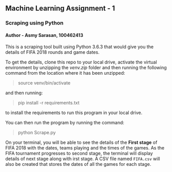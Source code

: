 ## Machine Learning Assignment - 1

### Scraping using Python

#### Author - Asmy Sarasan, 100462413

This is a scraping tool built using Python 3.6.3 that would give you the details of FIFA 2018 rounds and game dates.

To get the details, clone this repo to your local drive, activate the virtual environment by unzipping the
_venv.zip_ folder and then running the following command from the location where it has been unzipped:

> source venv/bin/activate

and then running:

> pip install -r requirements.txt

to install the requirements to run this program in your local drive. 

You can then run the program by running the command:

> python Scrape.py

On your terminal, you will be able to see the details of the **First stage** of FIFA 2018 with the dates, teams playing and the times of the games.  As the FIFA tournament progresses to second stage, the terminal will display details of next stage along with irst stage. A CSV file named `FIFA.csv` will also be created that stores the dates of all the games for each stage.
